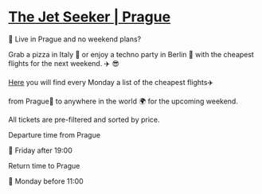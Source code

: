 [The Jet Seeker | Prague](https://t.me/the_jet_seeker_prague)
===

🤔 Live in Prague and no weekend plans?

Grab a pizza in Italy 🍕 or enjoy a techno party in Berlin 🕺 with the cheapest flights for the next weekend. ✈️ 😎


[Here](https://t.me/the_jet_seeker_prague)  you will find every Monday a list of the cheapest flights✈️ 

from Prague🏰 to anywhere in the world 🌍 for the upcoming weekend.

All tickets are pre-filtered and sorted by price.

Departure time from Prague

🛫 Friday after 19:00

Return time to Prague

🛬 Monday before 11:00
